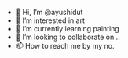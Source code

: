 - 👋 Hi, I’m @ayushidut
- 👀 I’m interested in art
- 🌱 I’m currently learning painting
- 💞️ I’m looking to collaborate on ..
- 📫 How to reach me by my no. 

<!---
ayushidut/ayushidut is a ✨ special ✨ repository because its `README.md` (this file) appears on your GitHub profile.
You can click the Preview link to take a look at your changes.
--->
